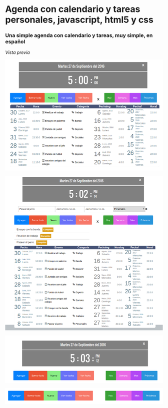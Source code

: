 # Agenda con calendario y tareas personales, javascript, html5 y css

### Una simple agenda con calendario y tareas, muy simple, en español


 *Vista previa*

 ![Vista previa](https://raw.githubusercontent.com/hernanofx/todo2/master/public/imagenes/Preview.png)

 ![Vista previa](https://raw.githubusercontent.com/hernanofx/todo2/master/public/imagenes/Preview2.png)

 ![Vista previa](https://raw.githubusercontent.com/hernanofx/todo2/master/public/imagenes/Preview3.png)

 ![Vista previa](https://raw.githubusercontent.com/hernanofx/todo2/master/public/imagenes/Preview4.png)

